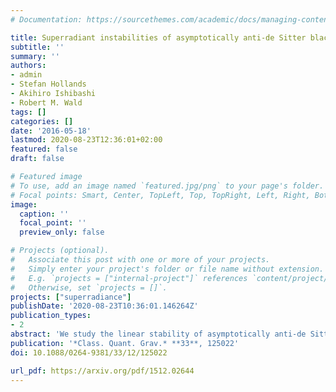 ```yaml
---
# Documentation: https://sourcethemes.com/academic/docs/managing-content/

title: Superradiant instabilities of asymptotically anti-de Sitter black holes
subtitle: ''
summary: ''
authors:
- admin
- Stefan Hollands
- Akihiro Ishibashi
- Robert M. Wald
tags: []
categories: []
date: '2016-05-18'
lastmod: 2020-08-23T12:36:01+02:00
featured: false
draft: false

# Featured image
# To use, add an image named `featured.jpg/png` to your page's folder.
# Focal points: Smart, Center, TopLeft, Top, TopRight, Left, Right, BottomLeft, Bottom, BottomRight.
image:
  caption: ''
  focal_point: ''
  preview_only: false

# Projects (optional).
#   Associate this post with one or more of your projects.
#   Simply enter your project's folder or file name without extension.
#   E.g. `projects = ["internal-project"]` references `content/project/deep-learning/index.md`.
#   Otherwise, set `projects = []`.
projects: ["superradiance"]
publishDate: '2020-08-23T10:36:01.146264Z'
publication_types:
- 2
abstract: 'We study the linear stability of asymptotically anti-de Sitter black holes in general relativity in spacetime dimension $d>4$. Our approach is an adaptation of the general framework of Hollands and Wald, which gives a stability criterion in terms of the sign of the canonical energy, $\mathcal{E}$. The general framework was originally formulated for static or stationary and axisymmetric black holes in the asymptotically flat case, and the stability analysis for that case applies only to axisymmetric perturbations. However, in the asymptotically anti-de Sitter case, the stability analysis requires only that the black hole have a single Killing field normal to the horizon and there are no restrictions on the perturbations (apart from smoothness and appropriate behavior at infinity). For an asymptotically anti-de Sitter black hole, we define an *ergoregion* to be a region where the horizon Killing field is spacelike; such a region, if present, would normally occur near infinity. We show that for black holes with ergoregions, initial data can be constructed such that $\mathcal{E} < 0$, so all such black holes are unstable. To obtain such initial data, we first construct an approximate solution to the constraint equations using the WKB method, and then we use the Corvino-Schoen technique to obtain an exact solution. We also discuss the case of charged asymptotically anti-de Sitter black holes with generalized ergoregions.'
publication: '*Class. Quant. Grav.* **33**, 125022'
doi: 10.1088/0264-9381/33/12/125022

url_pdf: https://arxiv.org/pdf/1512.02644
---
```

